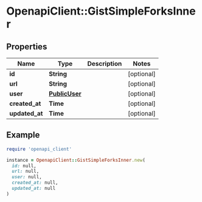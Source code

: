 # OpenapiClient::GistSimpleForksInner

## Properties

| Name | Type | Description | Notes |
| ---- | ---- | ----------- | ----- |
| **id** | **String** |  | [optional] |
| **url** | **String** |  | [optional] |
| **user** | [**PublicUser**](PublicUser.md) |  | [optional] |
| **created_at** | **Time** |  | [optional] |
| **updated_at** | **Time** |  | [optional] |

## Example

```ruby
require 'openapi_client'

instance = OpenapiClient::GistSimpleForksInner.new(
  id: null,
  url: null,
  user: null,
  created_at: null,
  updated_at: null
)
```

